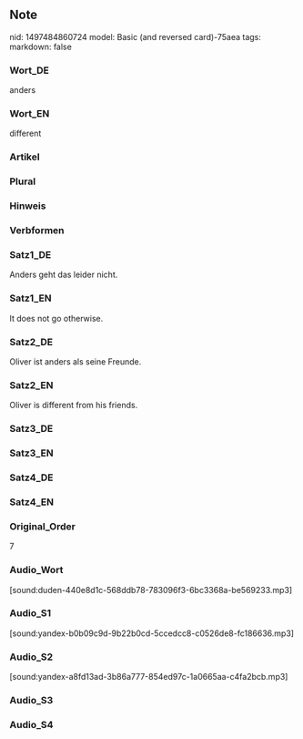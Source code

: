 ## Note
nid: 1497484860724
model: Basic (and reversed card)-75aea
tags: 
markdown: false

### Wort_DE
anders

### Wort_EN
different

### Artikel


### Plural


### Hinweis


### Verbformen


### Satz1_DE
Anders geht das leider nicht.

### Satz1_EN
It does not go otherwise.

### Satz2_DE
Oliver ist anders als seine Freunde.

### Satz2_EN
Oliver is different from his friends.

### Satz3_DE


### Satz3_EN


### Satz4_DE


### Satz4_EN


### Original_Order
7

### Audio_Wort
[sound:duden-440e8d1c-568ddb78-783096f3-6bc3368a-be569233.mp3]

### Audio_S1
[sound:yandex-b0b09c9d-9b22b0cd-5ccedcc8-c0526de8-fc186636.mp3]

### Audio_S2
[sound:yandex-a8fd13ad-3b86a777-854ed97c-1a0665aa-c4fa2bcb.mp3]

### Audio_S3


### Audio_S4

